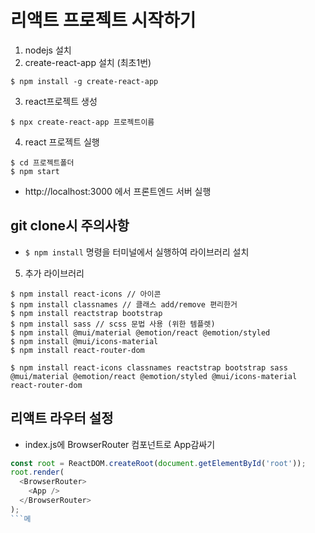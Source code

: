 # 리액트 프로젝트 시작하기

1. nodejs 설치
2. create-react-app 설치 (최초1번)
```
$ npm install -g create-react-app
```

3. react프로젝트 생성
```
$ npx create-react-app 프로젝트이름
```

4. react 프로젝트 실행
```
$ cd 프로젝트폴더
$ npm start
```
- http://localhost:3000 에서 프론트엔드 서버 실행


## git clone시 주의사항
- `$ npm install` 명령을 터미널에서 실행하여 라이브러리 설치


5. 추가 라이브러리
```
$ npm install react-icons // 아이콘
$ npm install classnames // 클래스 add/remove 편리한거
$ npm install reactstrap bootstrap 
$ npm install sass // scss 문법 사용 (위한 템플렛)
$ npm install @mui/material @emotion/react @emotion/styled
$ npm install @mui/icons-material
$ npm install react-router-dom

$ npm install react-icons classnames reactstrap bootstrap sass @mui/material @emotion/react @emotion/styled @mui/icons-material react-router-dom
```

## 리액트 라우터 설정
- index.js에 BrowserRouter 컴포넌트로 App감싸기
```javascript
const root = ReactDOM.createRoot(document.getElementById('root'));
root.render(
  <BrowserRouter>
    <App />
  </BrowserRouter>
);
```메
